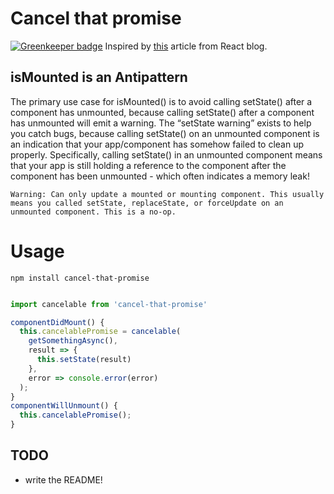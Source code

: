 # Cancel that promise

[![Greenkeeper badge](https://badges.greenkeeper.io/albinotonnina/cancel-that-promise.svg)](https://greenkeeper.io/)
Inspired by [this](https://facebook.github.io/react/blog/2015/12/16/ismounted-antipattern.html) article from React blog.

## isMounted is an Antipattern
The primary use case for isMounted() is to avoid calling setState() after a component has unmounted, because calling setState() after a component has unmounted will emit a warning. The “setState warning” exists to help you catch bugs, because calling setState() on an unmounted component is an indication that your app/component has somehow failed to clean up properly. Specifically, calling setState() in an unmounted component means that your app is still holding a reference to the component after the component has been unmounted - which often indicates a memory leak!


```
Warning: Can only update a mounted or mounting component. This usually means you called setState, replaceState, or forceUpdate on an unmounted component. This is a no-op.
```

# Usage
`npm install cancel-that-promise`

```javascript

import cancelable from 'cancel-that-promise'

componentDidMount() {
  this.cancelablePromise = cancelable(
    getSomethingAsync(),
    result => {
      this.setState(result)
    },
    error => console.error(error)
  );
}
componentWillUnmount() {
  this.cancelablePromise();
}

```

## TODO
- write the README!